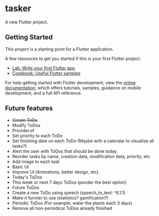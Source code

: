 # tasker

A new Flutter project.

## Getting Started

This project is a starting point for a Flutter application.

A few resources to get you started if this is your first Flutter project:

- [Lab: Write your first Flutter app](https://docs.flutter.dev/get-started/codelab)
- [Cookbook: Useful Flutter samples](https://docs.flutter.dev/cookbook)

For help getting started with Flutter development, view the
[online documentation](https://docs.flutter.dev/), which offers tutorials,
samples, guidance on mobile development, and a full API reference.

## Future features

- ~~Create ToDo~~
- Modify ToDos
- Provider.of<TodosProvider>
- Set priority to each ToDo
- Set finishing date on each ToDo (Maybe with a calendar to visualize all tasks?)
- Alert the user with ToDos that should be done today.
- Reorder tasks by name, creation data, modification data, priority, etc
- Add image to each task
- Basic UI
- Improve UI (Animations, better design, etc)
- Today's ToDos
- This week or next 7 days ToDos (ponder the best option)
- Future ToDos
- Create a new ToDo using speech (speech_to_text: ^6.1.1)
- Make it funnier to use (statistics? gamification?)
- Periodic ToDos (For example, water the plants each 3 days)
- Remove all non-periodical ToDos already finished
